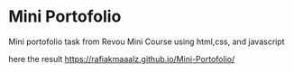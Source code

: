 # Mini Portofolio
Mini portofolio task from Revou Mini Course using html,css, and javascript

here the result
https://rafiakmaaalz.github.io/Mini-Portofolio/
